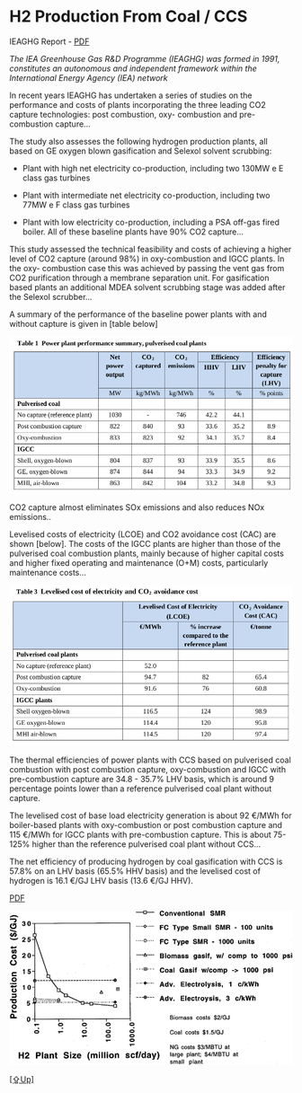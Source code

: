 # H2 Production From Coal / CCS

IEAGHG Report - [PDF](https://ieaghg.org/docs/General_Docs/Reports/2014-03.pdf)

*The IEA Greenhouse Gas R&D Programme (IEAGHG) was formed in 1991,
constitutes an autonomous and independent framework within the
International Energy Agency (IEA) network*

In recent years IEAGHG has undertaken a series of studies on the
performance and costs of plants incorporating the three leading CO2
capture technologies: post combustion, oxy- combustion and
pre-combustion capture...

The study also assesses the following hydrogen production plants, all
based on GE oxygen blown gasification and Selexol solvent scrubbing:

* Plant with high net electricity co-production, including two 130MW e
E class gas turbines

* Plant with intermediate net electricity co-production, including two
77MW e F class gas turbines

* Plant with low electricity co-production, including a PSA off-gas
fired boiler.  All of these baseline plants have 90% CO2 capture...

This study assessed the technical feasibility and costs of achieving a
higher level of CO2 capture (around 98%) in oxy-combustion and IGCC
plants. In the oxy- combustion case this was achieved by passing the
vent gas from CO2 purification through a membrane separation
unit. For gasification based plants an additional MDEA solvent
scrubbing stage was added after the Selexol scrubber...

A summary of the performance of the baseline power plants with and
without capture is given in [table below]

![](h2-coal-01.png)

CO2 capture almost eliminates SOx emissions and also reduces NOx emissions..

Levelised costs of electricity (LCOE) and CO2 avoidance cost (CAC) are
shown [below]. The costs of the IGCC plants are higher than those of
the pulverised coal combustion plants, mainly because of higher
capital costs and higher fixed operating and maintenance (O+M) costs,
particularly maintenance costs...

![](h2-coal-02.png)

The thermal efficiencies of power plants with CCS based on pulverised
coal combustion with post combustion capture, oxy-combustion and IGCC
with pre-combustion capture are 34.8 - 35.7% LHV basis, which is
around 9 percentage points lower than a reference pulverised coal
plant without capture.

The levelised cost of base load electricity generation is about 92
€/MWh for boiler-based plants with oxy-combustion or post combustion
capture and 115 €/MWh for IGCC plants with pre-combustion
capture. This is about 75-125% higher than the reference pulverised
coal plant without CCS...

The net efficiency of producing hydrogen by coal gasification with CCS
is 57.8% on an LHV basis (65.5% HHV basis) and the levelised cost of
hydrogen is 16.1 €/GJ LHV basis (13.6 €/GJ HHV). 

[PDF](https://www.researchgate.net/publication/228537942_Prospects_for_building_a_hydrogen_energy_infrastructure)

![](h2-coal-03.png)







[[⇪Up]](h2-production.md)


